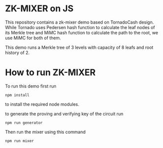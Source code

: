 # ZK-MIXER on JS
This repository contains a zk-mixer demo based on TornadoCash design. While Tornado uses Pedersen hash function to calculate the leaf nodes of its Merkle tree and MiMC hash function to calculate the path to the root, we use MiMC for both of them. 

This demo runs a Merkle tree of 3 levels with capacity of 8 leafs and root history of 2.

# How to run ZK-MIXER
To run this demo first run 
```code 
npm install
``` 
to install the required node modules. 

to generate the proving and verifying key of the circuit run
```code
npm run generator
```

Then run the mixer using this command
```code
npm run mixer
``` 

